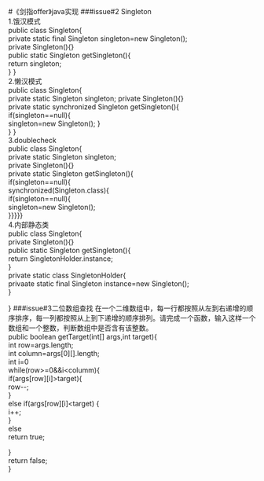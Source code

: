 #《剑指offer》java实现
###issue#2 Singleton  
1.饿汉模式  
    public class Singleton{   
	  private static final Singleton singleton=new Singleton();  
	  private Singleton(){}  
	  public static Singleton getSingleton(){  
	   return  singleton;	  
}
}  
2.懒汉模式  
    public class Singleton{  
	  private static Singleton singleton;
	  private Singleton(){}  
	  private static synchronized Singleton getSingleton(){  
	    if(singleton==null){  
		    singleton=new Singleton();
       }	
}
}  
3.doublecheck  
    public class  Singleton{  
      private static Singleton singleton;  
      private Singleton(){}  
      private static Singleton getSingleton(){  
    	   if(singleton==null){  
    		synchronized(Singleton.class){  
    	 if(singleton==null){  
    		  singleton=new Singleton();  
}}}}}  
4.内部静态类  
	public class Singleton{  
	  private Singleton(){}  
	  public static Singleton getSingleton(){  
		return SingletonHolder.instance;  
}   
	private static class SingletonHolder{  
	 privaate static final Singleton instance=new Singleton();  
}

}
###issue#3二位数组查找
  在一个二维数组中，每一行都按照从左到右递增的顺序排序，每一列都按照从上到下递增的顺序排列。请完成一个函数，输入这样一个数组和一个整数，判断数组中是否含有该整数。  
	public boolean getTarget(int[] args,int target){   
	  int row=args.length;   
	  int column=args[0][].length;  
	  int i=0  
	  while(row>=0&&i<columm){     
		if(args[row][i]>target){  
			row--;   
}  
		else if(args[row][i]<target) {  
		   i++;   
}  
        else  
		   return true;

}  
           return false;  
}





